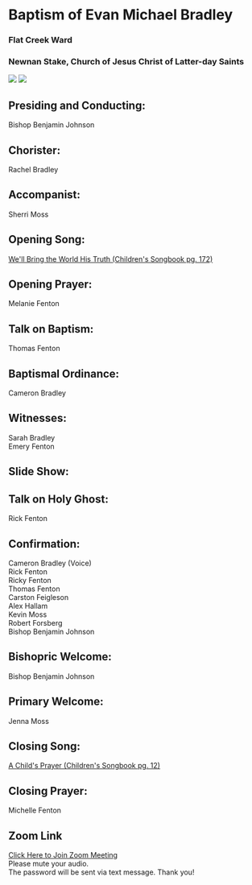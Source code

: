 # Baptism of Evan Michael Bradley
### Flat Creek Ward
### Newnan Stake, Church of Jesus Christ of Latter-day Saints
<img src="https://www.dropbox.com/s/s5jybdnqobv8kmo/Evan%20%282%29.JPG?raw=1">
<img src="https://www.dropbox.com/s/3nzq3t0zltvg5yl/john_baptizing_jesus_greg_olsen.jpeg?raw=1">

## Presiding and Conducting:
Bishop Benjamin Johnson

## Chorister:
Rachel Bradley

## Accompanist:
Sherri Moss

## Opening Song:
[We'll Bring the World His Truth (Children's Songbook pg. 172)](https://www.churchofjesuschrist.org/study/manual/childrens-songbook/well-bring-the-world-his-truth-army-of-helaman?lang=eng)  

## Opening Prayer:
Melanie Fenton

## Talk on Baptism:
Thomas Fenton

## Baptismal Ordinance:
Cameron Bradley

## Witnesses:
Sarah Bradley  
Emery Fenton

## Slide Show: 

## Talk on Holy Ghost:
Rick Fenton

## Confirmation:
Cameron Bradley (Voice)  
Rick Fenton  
Ricky Fenton  
Thomas Fenton  
Carston Feigleson  
Alex Hallam  
Kevin Moss  
Robert Forsberg  
Bishop Benjamin Johnson

## Bishopric Welcome:
Bishop Benjamin Johnson

## Primary Welcome:
Jenna Moss

## Closing Song:
[A Child's Prayer (Children's Songbook pg. 12)](https://www.churchofjesuschrist.org/study/manual/childrens-songbook/a-childs-prayer?lang=eng)

## Closing Prayer:
Michelle Fenton

## Zoom Link
[Click Here to Join Zoom Meeting](https://us05web.zoom.us/j/84186980197)  
Please mute your audio.  
The password will be sent via text message. Thank you!
